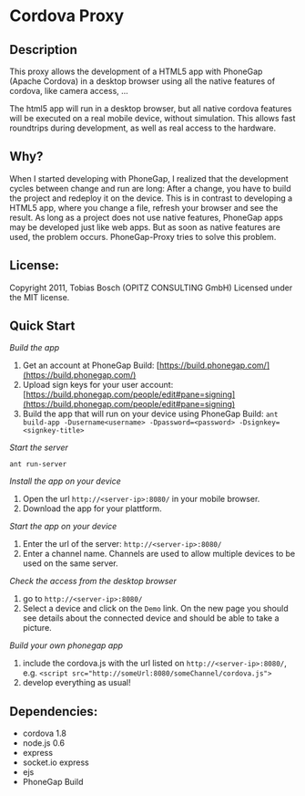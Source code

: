 Cordova Proxy
=====================

Description
-------------
This proxy allows the development of a HTML5 app with PhoneGap (Apache Cordova) in a desktop browser using all the native features of cordova, like camera access, ... 

The html5 app will run in a desktop browser, but all native cordova features will be executed on a real mobile device, without simulation. This allows fast roundtrips during development, as well as real access to the hardware.


Why?
---------
When I started developing with PhoneGap, I realized that the development cycles between change and run are long: After a change, you have to build the project and redeploy it on the device. This is in contrast to developing a HTML5 app, where you change a file, refresh your browser and see the result. As long as a project does not use native features, PhoneGap apps may be developed just like web apps. But as soon as native features are used, the problem occurs. PhoneGap-Proxy tries to solve this problem.

License: 
------------
Copyright 2011, Tobias Bosch (OPITZ CONSULTING GmbH)
Licensed under the MIT license.

Quick Start
-------------

*Build the app*

1. Get an account at PhoneGap Build: [https://build.phonegap.com/](https://build.phonegap.com/)
2. Upload sign keys for your user account: [https://build.phonegap.com/people/edit#pane=signing](https://build.phonegap.com/people/edit#pane=signing)
3. Build the app that will run on your device using PhoneGap Build:
   `ant build-app -Dusername<username> -Dpassword=<password> -Dsignkey=<signkey-title>`

*Start the server*

`ant run-server`

*Install the app on your device*

1. Open the url `http://<server-ip>:8080/` in your mobile browser.
2. Download the app for your plattform.

*Start the app on your device*

1. Enter the url of the server: `http://<server-ip>:8080/`
2. Enter a channel name. Channels are used to allow multiple devices to be used on the same server.

*Check the access from the desktop browser*

1. go to `http://<server-ip>:8080/`
2. Select a device and click on the `Demo` link. On the new page you should see
   details about the connected device and should be able to take a picture.

*Build your own phonegap app*

1. include the cordova.js with the url listed on `http://<server-ip>:8080/`, e.g.
   `<script src="http://someUrl:8080/someChannel/cordova.js">`
2. develop everything as usual! 


Dependencies:
---------------
- cordova 1.8
- node.js 0.6
- express
- socket.io express
- ejs
- PhoneGap Build



